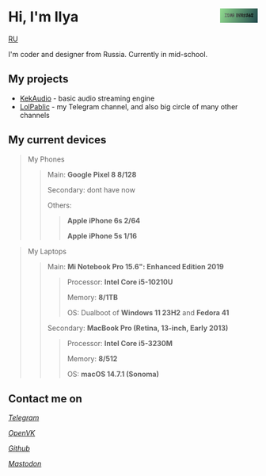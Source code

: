 # <img align="right" src="/kektriscover.png" alt="Ilya Kektris" title="kektris" width="15%">Hi, I'm Ilya
[RU](https://kektris.github.io/ru)

I'm coder and designer from Russia. Currently in mid-school.
## My projects
- [KekAudio](https://github.com/kektris/kekaudio) - basic audio streaming engine
- [LolPablic](https://t.me/lolpablic) - my Telegram channel, and also big circle of many other channels
## My current devices

> My Phones
>> Main: **Google Pixel 8 8/128**
>> 
>> Secondary: dont have now
>>
>> Others:
>>> **Apple iPhone 6s 2/64**
>>> 
>>> **Apple iPhone 5s 1/16**

> My Laptops
>> Main: **Mi Notebook Pro 15.6": Enhanced Edition 2019**
>>> Processor: **Intel Core i5-10210U**
>>>
>>> Memory: **8/1TB**
>>> 
>>> OS: Dualboot of **Windows 11 23H2** and **Fedora 41**
>>>
>>
>> Secondary: **MacBook Pro (Retina, 13-inch, Early 2013)**
>>> Processor: **Intel Core i5-3230M**
>>>
>>> Memory: **8/512**
>>>
>>> OS: **macOS 14.7.1 (Sonoma)**

## Contact me on
*[Telegram](https://t.me/kektris)*

*[OpenVK](https://ovk.to/id12516)*

*[Github](https://github.com/kektris)*

*[Mastodon](https://mastodon.social/@itsa_ilya)*
